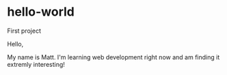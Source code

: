 # hello-world
First project

Hello,

My name is Matt. I'm learning web development right now and am finding it extremly interesting!
